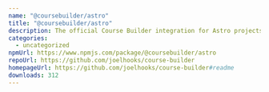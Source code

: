 ```yaml
---
name: "@coursebuilder/astro"
title: "@coursebuilder/astro"
description: The official Course Builder integration for Astro projects!
categories:
  - uncategorized
npmUrl: https://www.npmjs.com/package/@coursebuilder/astro
repoUrl: https://github.com/joelhooks/course-builder
homepageUrl: https://github.com/joelhooks/course-builder#readme
downloads: 312
---
```

